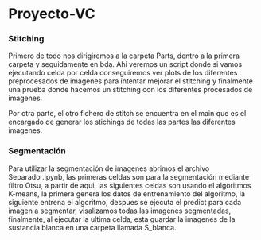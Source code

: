 # Proyecto-VC

### Stitching

Primero de todo nos dirigiremos a la carpeta Parts, dentro a la primera carpeta y seguidamente en bda. Ahi veremos un script donde si vamos ejecutando celda por celda conseguiremos ver plots de los diferentes preprocesados de imagenes para intentar mejorar el stitching y finalmente una prueba donde hacemos un stitching con los diferentes procesados de imagenes.

Por otra parte, el otro fichero de stitch se encuentra en el main que es el encargado de generar los stichings de todas las partes las diferentes imagenes.

### Segmentación
Para utilizar la segmentación de imagenes abrimos el archivo Separador.ipynb, las primeras celdas son para la segmentación mediante filtro Otsu, a partir de aqui, las siguientes celdas son usando el algoritmos K-means, la primera genera los datos de entrenamiento del algoritmo, la siguiente entrena el algoritmo, despues se ejecuta el predict para cada imagen a segmentar, visalizamos todas las imagenes segmentadas, finalmente, al ejecutar la ultima celda, esta guardar la imagenes de la sustancia blanca en una carpeta llamada S_blanca.
